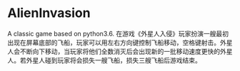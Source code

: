 # AlienInvasion
A classic game based on python3.6. 在游戏《外星人入侵》玩家扮演一艘最初出现在屏幕底部的飞船，玩家可以用左右方向键控制飞船移动，空格键射击。外星人会不断向下移动，当玩家将他们全数消灭后会出现新的一批移动速度更快的外星人。若外星人碰到玩家将会损失一艘飞船，损失三艘飞船后游戏结束。
